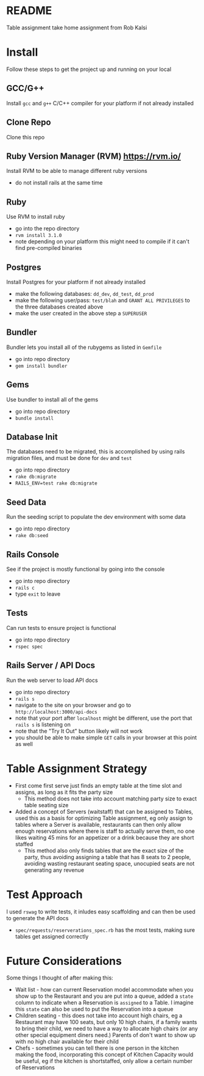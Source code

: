 # README
Table assignment take home assignment from Rob Kalsi

# Install
Follow these steps to get the project up and running on your local

## GCC/G++
Install `gcc` and `g++` C/C++ compiler for your platform if not already installed

## Clone Repo
Clone this repo

## Ruby Version Manager (RVM) https://rvm.io/
Install RVM to be able to manage different ruby versions
- do not install rails at the same time

## Ruby
Use RVM to install ruby
- go into the repo directory
- `rvm install 3.1.0`
- note depending on your platform this might need to compile if it can't find pre-compiled binaries

## Postgres
Install Postgres for your platform if not already installed
- make the following databases: `dd_dev`, `dd_test`, `dd_prod`
- make the following user/pass: `test/blah` and `GRANT ALL PRIVILEGES` to the three databases created above
- make the user created in the above step a `SUPERUSER`

## Bundler
Bundler lets you install all of the rubygems as listed in `Gemfile`
- go into repo directory
- `gem install bundler`

## Gems
Use bundler to install all of the gems
- go into repo directory
- `bundle install`

## Database Init
The databases need to be migrated, this is accomplished by using rails migration files, and must be done for `dev` and `test`
- go into repo directory
- `rake db:migrate`
- `RAILS_ENV=test rake db:migrate`

## Seed Data
Run the seeding script to populate the dev environment with some data
- go into repo directory
- `rake db:seed`

## Rails Console
See if the project is mostly functional by going into the console
- go into repo directory
- `rails c`
- type `exit` to leave

## Tests
Can run tests to ensure project is functional
- go into repo directory
- `rspec spec`

## Rails Server / API Docs
Run the web server to load API docs
- go into repo directory
- `rails s`
- navigate to the site on your browser and go to `http://localhost:3000/api-docs`
- note that your port after `localhost` might be different, use the port that `rails s` is listening on
- note that the "Try It Out" button likely will not work
- you should be able to make simple `GET` calls in your browser at this point as well

# Table Assignment Strategy
- First come first serve just finds an empty table at the time slot and assigns, as long as it fits the party size
    - This method does not take into account matching party size to exact table seating size
- Added a concept of Servers (waitstaff) that can be assigned to Tables, used this as a basis for optimizing Table assignment, eg only assign to tables where a Server is available, restaurants can then only allow enough reservations where there is staff to actually serve them, no one likes waiting 45 mins for an appetizer or a drink because they are short staffed
    - This method also only finds tables that are the exact size of the party, thus avoiding assigning a table that has 8 seats to 2 people, avoiding wasting restaurant seating space, unocupied seats are not generating any revenue

# Test Approach
I used `rswag` to write tests, it inludes easy scaffolding and can then be used to generate the API docs
- `spec/requests/reserverations_spec.rb` has the most tests, making sure tables get assigned correctly

# Future Considerations
Some things I thought of after making this:
- Wait list - how can current Reservation model accommodate when you show up to the Restaurant and you are put into a queue, added a `state` column to indicate when a Reservation is `assigned` to a Table.  I imagine this `state` can also be used to put the Reservation into a queue
- Children seating - this does not take into account high chairs, eg a Restaurant may have 100 seats, but only 10 high chairs, if a family wants to bring their child, we need to have a way to allocate high chairs (or any other special equipment diners need.)  Parents of don't want to show up with no high chair available for their child
- Chefs - sometimes you can tell there is one person in the kitchen making the food, incorporating this concept of Kitchen Capacity would be useful, eg if the kitchen is shortstaffed, only allow a certain number of Reservations


